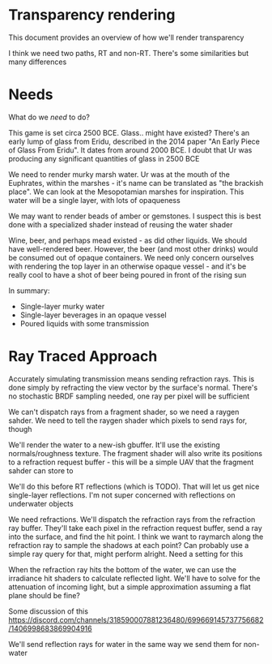 # Transparency rendering

This document provides an overview of how we'll render transparency

I think we need two paths, RT and non-RT. There's some similarities but many differences

# Needs

What do we _need_ to do?

This game is set circa 2500 BCE. Glass.. might have existed? There's an early lump of glass from Eridu, described in the 2014 paper "An Early Piece of Glass From Eridu". It dates from around 2000 BCE. I doubt that Ur was producing any significant quantities of glass in 2500 BCE

We need to render murky marsh water. Ur was at the mouth of the Euphrates, within the marshes - it's name can be translated as "the brackish place". We can look at the Mesopotamian marshes for inspiration. This water will be a single layer, with lots of opaqueness

We may want to render beads of amber or gemstones. I suspect this is best done with a specialized shader instead of reusing the water shader

Wine, beer, and perhaps mead existed - as did other liquids. We should have well-rendered beer. However, the beer (and most other drinks) would be consumed out of opaque containers. We need only concern ourselves with rendering the top layer in an otherwise opaque vessel - and it's be really cool to have a shot of beer being poured in front of the rising sun

In summary:
- Single-layer murky water
- Single-layer beverages in an opaque vessel
- Poured liquids with some transmission

# Ray Traced Approach

Accurately simulating transmission means sending refraction rays. This is done simply by refracting the view vector by the surface's normal. There's no stochastic BRDF sampling needed, one ray per pixel will be sufficient

We can't dispatch rays from a fragment shader, so we need a raygen sahder. We need to tell the raygen shader which pixels to send rays for, though

We'll render the water to a new-ish gbuffer. It'll use the existing normals/roughness texture. The fragment shader will also write its positions to a refraction request buffer - this will be a simple UAV that the fragment sahder can store to

We'll do this before RT reflections (which is TODO). That will let us get nice single-layer reflections. I'm not super concerned with reflections on underwater objects

We need refractions. We'll dispatch the refraction rays from the refraction ray buffer. They'll take each pixel in the refraction request buffer, send a ray into the surface, and find the hit point. I think we want to raymarch along the refraction ray to sample the shadows at each point? Can probably use a simple ray query for that, might perform alright. Need a setting for this

When the refraction ray hits the bottom of the water, we can use the irradiance hit shaders to calculate reflected light. We'll have to solve for the attenuation of incoming light, but a simple approximation assuming a flat plane should be fine?

Some discussion of this https://discord.com/channels/318590007881236480/699669145737756682/1406998683869904916 

We'll send reflection rays for water in the same way we send them for non-water
